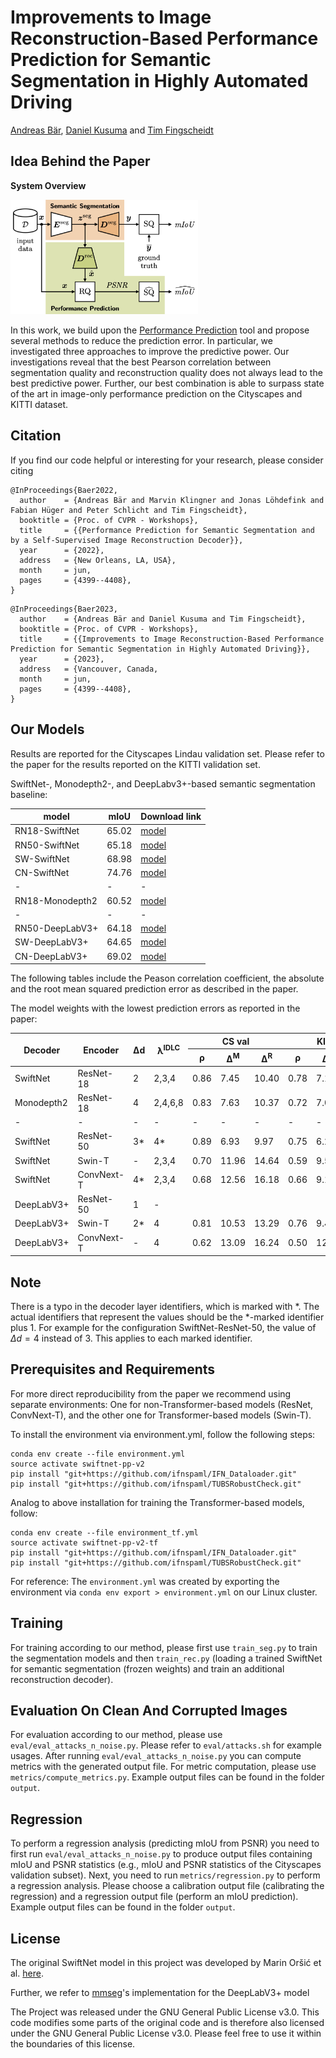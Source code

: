 # Improvements to Image Reconstruction-Based Performance Prediction for Semantic Segmentation in Highly Automated Driving
[Andreas Bär](https://www.tu-braunschweig.de/en/ifn/institute/team/sv/baer), [Daniel Kusuma](https://github.com/ksmdnl) and [Tim Fingscheidt](https://www.tu-braunschweig.de/en/ifn/institute/team/sv/fingscheidt)

## Idea Behind the Paper
**System Overview**

<img src="performance_prediction.png" width="300">

In this work, we build upon 
the [Performance Prediction](https://openaccess.thecvf.com/content/CVPR2022W/WAD/papers/Bar_Performance_Prediction_for_Semantic_Segmentation_by_a_Self-Supervised_Image_Reconstruction_CVPRW_2022_paper.pdf) tool
 and propose several methods to reduce the prediction error.
In particular, we investigated three approaches to improve the predictive power.
Our investigations reveal that the best Pearson correlation between segmentation quality and reconstruction quality does not always lead to the best predictive power. Further, our best combination is able to surpass state of the art in image-only performance prediction on the Cityscapes and KITTI dataset.

## Citation
If you find our code helpful or interesting for your research, please consider citing
```
@InProceedings{Baer2022,
  author    = {Andreas Bär and Marvin Klingner and Jonas Löhdefink and Fabian Hüger and Peter Schlicht and Tim Fingscheidt},
  booktitle = {Proc. of CVPR - Workshops},
  title     = {{Performance Prediction for Semantic Segmentation and by a Self-Supervised Image Reconstruction Decoder}},
  year      = {2022},
  address   = {New Orleans, LA, USA},
  month     = jun,
  pages     = {4399--4408},
}
```
```
@InProceedings{Baer2023,
  author    = {Andreas Bär and Daniel Kusuma and Tim Fingscheidt},
  booktitle = {Proc. of CVPR - Workshops},
  title     = {{Improvements to Image Reconstruction-Based Performance Prediction for Semantic Segmentation in Highly Automated Driving}},
  year      = {2023},
  address   = {Vancouver, Canada,
  month     = jun,
  pages     = {4399--4408},
}
```

## Our Models
Results are reported for the Cityscapes Lindau validation set. Please refer to the paper for the results reported on the KITTI validation set.

SwiftNet-, Monodepth2-, and DeepLabv3+-based semantic segmentation baseline:

model | mIoU  | Download link |
------|-------|---------------|
RN18-SwiftNet| 65.02 | [model](https://drive.google.com/drive/folders/1m433jSb2A5AVXrEBE7UUMp79mkExhHn1?usp=share_link)     |
RN50-SwiftNet| 65.18 | [model](https://drive.google.com/drive/folders/1-spTAIv74z5enF78pT1ypAadrA30EtNG) |
SW-SwiftNet| 68.98 |[model](https://drive.google.com/drive/folders/1-spTAIv74z5enF78pT1ypAadrA30EtNG) |
CN-SwiftNet| 74.76 |[model](https://drive.google.com/drive/folders/1-spTAIv74z5enF78pT1ypAadrA30EtNG) |
-|-|-
RN18-Monodepth2| 60.52 | [model](https://drive.google.com/drive/folders/1kGBuV4xeAGahfEHOHlpek6C-PDRNSb0x) |
-|-|-
RN50-DeepLabV3+ | 64.18 | [model](https://drive.google.com/drive/folders/15CgYJZxSYAt1vfG5WcaN4OQ2krt52WXJ) |
SW-DeepLabV3+ | 64.65 | [model](https://drive.google.com/drive/folders/15CgYJZxSYAt1vfG5WcaN4OQ2krt52WXJ) |
CN-DeepLabV3+ | 69.02 | [model](https://drive.google.com/drive/folders/15CgYJZxSYAt1vfG5WcaN4OQ2krt52WXJ) |


The following tables include the Peason correlation coefficient, the absolute and the root mean squared prediction error as described in the paper.

The model weights with the lowest prediction errors as reported in the paper:

<!-- Add hyperparameter into the table:
- Delta_D in models from sup materials with *
- Under the table explain/mention the typo
 -->

<!-- | Decoder | Encoder  |  $\rho$ | $\Delta^{M}$ | $\Delta^{R}$ | $\rho$ | $\Delta^{M}$ | $\Delta^{R}$| Download link |
|---------|----------|--------|--------------|--------------|--------|--------------|-------------|---------------|
| RN-18   | SwiftNet |        |            ||||||| -->

<!-- <style type="text/css">
.tg  {border-collapse:collapse;border-spacing:0;}
.tg td{border-color:black;border-style:solid;border-width:1px;font-family:Arial, sans-serif;font-size:14px;
  overflow:hidden;padding:10px 5px;word-break:normal;}
.tg th{border-color:black;border-style:solid;border-width:1px;font-family:Arial, sans-serif;font-size:14px;
  font-weight:normal;overflow:hidden;padding:10px 5px;word-break:normal;}
.tg .tg-0pky{border-color:inherit;text-align:left;vertical-align:top}
</style> -->
<table class="tg">
<thead>
  <tr>
    <th class="tg-0pky" rowspan="2">Decoder</th>
    <th class="tg-0pky" rowspan="2">Encoder</th>
    <th class="tg-0pky" rowspan="2">&Delta;d</th>
    <th class="tg-0pky" rowspan="2">&lambda;<sup>IDLC</sup></th>
    <th class="tg-0pky" colspan="3">CS val</th>
    <th class="tg-0pky" colspan="3">KIT val</th>
    <th class="tg-0pky" rowspan="2">Download link</th>
  </tr>
  <tr>
    <th class="tg-0pky">&rho;</th>
    <th class="tg-0pky">&Delta;<sup>M</sup></th>
    <th class="tg-0pky">&Delta;<sup>R</sup></th>
    <th class="tg-0pky">&rho;</th>
    <th class="tg-0pky">&Delta;<sup>M</sup></th>
    <th class="tg-0pky">&Delta;<sup>R</sup></th>
  </tr>
</thead>
<tbody>
  <tr>
    <td class="tg-0pky">SwiftNet</td>
    <td class="tg-0pky">ResNet-18</td>
    <td class="tg-0pky">2</td>
    <td class="tg-0pky">2,3,4</td>
    <td class="tg-0pky">0.86</td>
    <td class="tg-0pky">7.45</td>
    <td class="tg-0pky">10.40</td>
    <td class="tg-0pky">0.78</td>
    <td class="tg-0pky">7.12</td>
    <td class="tg-0pky">9.03</td>
    <td class="tg-0pky"><a href="https://drive.google.com/drive/folders/1-spTAIv74z5enF78pT1ypAadrA30EtNG">model</a></td>
  </tr>
  <tr>
    <td class="tg-0pky">Monodepth2</td>
    <td class="tg-0pky">ResNet-18</td>
    <td class="tg-0pky">4</td>
    <td class="tg-0pky">2,4,6,8</td>
    <td class="tg-0pky">0.83</td>
    <td class="tg-0pky">7.63</td>
    <td class="tg-0pky">10.37</td>
    <td class="tg-0pky">0.72</td>
    <td class="tg-0pky">7.09</td>
    <td class="tg-0pky">8.73</td>
    <td class="tg-0pky"><a href="https://drive.google.com/drive/folders/1BjBt_6V0aq7Iji-v2h5PAO-txB8gf4Gb">model</a></td>
  </tr>
  <tr>
    <td class="tg-0pky">-</td>
    <td class="tg-0pky">-</td>
    <td class="tg-0pky">-</td>
    <td class="tg-0pky">-</td>
    <td class="tg-0pky">-</td>
    <td class="tg-0pky">-</td>
    <td class="tg-0pky">-</td>
    <td class="tg-0pky">-</td>
    <td class="tg-0pky">-</td>
    <td class="tg-0pky">-</td>
    <td class="tg-0pky">-</td>
  </tr>
  <tr>
    <td class="tg-0pky">SwiftNet</td>
    <td class="tg-0pky">ResNet-50</td>
    <td class="tg-0pky">3*</td>
    <td class="tg-0pky">4*</td>
    <td class="tg-0pky">0.89</td>
    <td class="tg-0pky">6.93</td>
    <td class="tg-0pky">9.97</td>
    <td class="tg-0pky">0.75</td>
    <td class="tg-0pky">6.25</td>
    <td class="tg-0pky">8.09</td>
    <td class="tg-0pky"><a href="https://drive.google.com/drive/folders/1-spTAIv74z5enF78pT1ypAadrA30EtNG">model</a></td>
  </tr>
  <tr>
    <td class="tg-0pky">SwiftNet</td>
    <td class="tg-0pky">Swin-T</td>
    <td class="tg-0pky">-</td>
    <td class="tg-0pky">2,3,4</td>
    <td class="tg-0pky">0.70</td>
    <td class="tg-0pky">11.96</td>
    <td class="tg-0pky">14.64</td>
    <td class="tg-0pky">0.59</td>
    <td class="tg-0pky">9.59</td>
    <td class="tg-0pky">11.84</td>
    <td class="tg-0pky"><a href="https://drive.google.com/drive/folders/1-spTAIv74z5enF78pT1ypAadrA30EtNG">model</a></td>
  </tr>
  <tr>
    <td class="tg-0pky">SwiftNet</td>
    <td class="tg-0pky">ConvNext-T</td>
    <td class="tg-0pky">4*</td>
    <td class="tg-0pky">2,3,4</td>
    <td class="tg-0pky">0.68</td>
    <td class="tg-0pky">12.56</td>
    <td class="tg-0pky">16.18</td>
    <td class="tg-0pky">0.66</td>
    <td class="tg-0pky">9.15</td>
    <td class="tg-0pky">11.85</td>
    <td class="tg-0pky"><a href="https://drive.google.com/drive/folders/1-spTAIv74z5enF78pT1ypAadrA30EtNG">model</a></td>
  </tr>
  <tr>
    <td class="tg-0pky">DeepLabV3+</td>
    <td class="tg-0pky">ResNet-50</td>
    <td class="tg-0pky">1</td>
    <td class="tg-0pky">-</td>
    <td class="tg-0pky"></td>
    <td class="tg-0pky"></td>
    <td class="tg-0pky"></td>
    <td class="tg-0pky"></td>
    <td class="tg-0pky"></td>
    <td class="tg-0pky"></td>
    <td class="tg-0pky"><a href="https://drive.google.com/drive/folders/1BRahQRNU6OEwmCXCxg0eXi0sBmaBi7RE">model</a></td>
  </tr>
  <tr>
    <td class="tg-0pky">DeepLabV3+</td>
    <td class="tg-0pky">Swin-T</td>
    <td class="tg-0pky">2*</td>
    <td class="tg-0pky">4</td>
    <td class="tg-0pky">0.81</td>
    <td class="tg-0pky">10.53</td>
    <td class="tg-0pky">13.29</td>
    <td class="tg-0pky">0.76</td>
    <td class="tg-0pky">9.41</td>
    <td class="tg-0pky">11.50</td>
    <td class="tg-0pky"><a href="https://drive.google.com/drive/folders/1BRahQRNU6OEwmCXCxg0eXi0sBmaBi7RE">model</a></td>
  </tr>
  <tr>
    <td class="tg-0pky">DeepLabV3+</td>
    <td class="tg-0pky">ConvNext-T</td>
    <td class="tg-0pky">-</td>
    <td class="tg-0pky">4</td>
    <td class="tg-0pky">0.62</td>
    <td class="tg-0pky">13.09</td>
    <td class="tg-0pky">16.24</td>
    <td class="tg-0pky">0.50</td>
    <td class="tg-0pky">12.12</td>
    <td class="tg-0pky">14.71</td>
    <td class="tg-0pky"><a href="https://drive.google.com/drive/folders/1BRahQRNU6OEwmCXCxg0eXi0sBmaBi7RE">model</a></td>
  </tr>
</tbody>
</table>

## Note
There is a typo in the decoder layer identifiers, which is marked with *. The actual identifiers that represent the values should be the *-marked identifier plus 1. For example for the configuration SwiftNet-ResNet-50, the value of $\Delta d = 4$ instead of 3. This applies to each marked identifier.

## Prerequisites and Requirements
<!-- NOTE: - two environments, one for all models without Swin-T, and one for Swin-T based models -->

For more direct reproducibility from the paper we recommend using separate environments: One for non-Transformer-based models (ResNet, ConvNext-T), and the other one for Transformer-based models (Swin-T).

<!-- To install the environment from scratch, follow the following steps:
```
conda create --name swiftnet-pp-v2 python=3.7.12
source activate swiftnet-pp-v2
conda install pytorch=1.10.2 torchvision=0.11.3 torchaudio=0.10.2 cudatoolkit=10.2 -c pytorch
conda install matplotlib=3.2.2 scipy=1.7.3 scikit-image=0.19.3 numba=0.55.1
conda install -c conda-forge wand=0.6.5
pip install opencv-python==4.5.5.62
pip install "git+https://github.com/ifnspaml/IFN_Dataloader.git"
pip install "git+https://github.com/ifnspaml/TUBSRobustCheck.git"
``` -->

To install the environment via environment.yml, follow the following steps:
```
conda env create --file environment.yml
source activate swiftnet-pp-v2
pip install "git+https://github.com/ifnspaml/IFN_Dataloader.git"
pip install "git+https://github.com/ifnspaml/TUBSRobustCheck.git"
```
Analog to above installation for training the Transformer-based models, follow:
```
conda env create --file environment_tf.yml
source activate swiftnet-pp-v2-tf
pip install "git+https://github.com/ifnspaml/IFN_Dataloader.git"
pip install "git+https://github.com/ifnspaml/TUBSRobustCheck.git"
```

For reference: The `environment.yml` was created by exporting the environment via `conda env export > environment.yml` on our Linux cluster.

## Training
For training according to our method, please first use `train_seg.py` to train the segmentation models and then `train_rec.py` (loading a trained SwiftNet for semantic segmentation (frozen weights) and train an additional reconstruction decoder).
<!-- Please refer to `swiftnet.sh` and `swiftnet_rec.sh` for example usages. -->

## Evaluation On Clean And Corrupted Images
For evaluation according to our method, please use `eval/eval_attacks_n_noise.py`. Please refer to `eval/attacks.sh` for example usages.
After running `eval/eval_attacks_n_noise.py` you can compute metrics with the generated output file.
For metric computation, please use `metrics/compute_metrics.py`.
Example output files can be found in the folder `output`.

## Regression
To perform a regression analysis (predicting mIoU from PSNR) you need to first run `eval/eval_attacks_n_noise.py` to produce output files containing mIoU and PSNR statistics (e.g., mIoU and PSNR statistics of the Cityscapes validation subset).
Next, you need to run `metrics/regression.py` to perform a regression analysis.
Please choose a calibration output file (calibrating the regression) and a regression output file (perform an mIoU prediction).
Example output files can be found in the folder `output`.

## License
The original SwiftNet model in this project was developed by Marin Oršić et al. [here](https://github.com/orsic/swiftnet).

Further, we refer to [mmseg](https://github.com/open-mmlab/mmsegmentation)'s implementation for the DeepLabV3+ model

The Project was released under the GNU General Public License v3.0. This code modifies some parts of the original code and
is therefore also licensed under the GNU General Public License v3.0. Please feel free to use it within the boundaries of this license.
